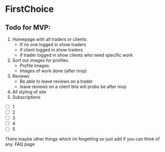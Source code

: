 # FirstChoice

## Todo for MVP:

1. Homepage with all traders or clients:
   - If no one logged in show traders
   - if client logged in show traders
   - if trader logged in show clients who need specific work
2. Sort out images for profiles 
   - Profile images
   -  Images of work done (after mvp)
3. Reviews
   - Be able to leave reviews on a trader
   - leave reviews on a client this will probs be after mvp 
4. All styling of site
5. Subscriptions

- [ ] 1
- [ ] 2
- [ ] 3
- [ ] 4
- [ ] 5

There maybe other things which im forgetting so just add if you can think of any.
FAQ page 
